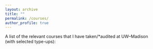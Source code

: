 ```yaml
---
layout: archive
title: ""
permalink: /courses/
author_profile: true
---
```


A list of the relevant courses that I have taken/*audited at UW–Madison (with selected type-ups):
